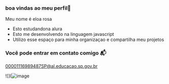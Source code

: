 ### boa vindas ao meu perfil💙

Meu nome é eloa rosa

- Esto estudandona alura
- Esto me desenvolvendo na linguagem javascript
- Utilizo esse espaço para minha organizaçao e compartilha meu projetos

### Você pode entrar em contato comigo 📬

00001116989487SP@al.educacao.sp.gov.br



![](![image](https://github.com/user-attachments/assets/1d97fa67-7bcf-4a43-af8e-65bebf3f55c9)

